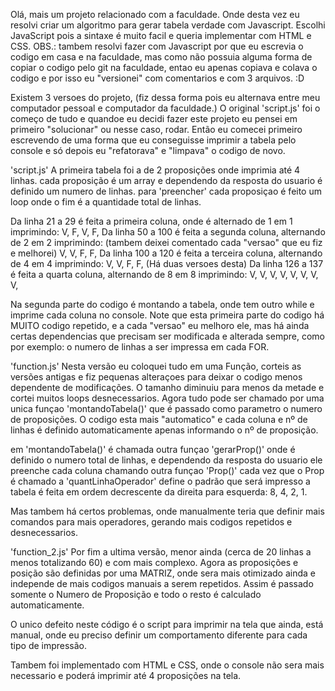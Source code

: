 Olá, mais um projeto relacionado com a faculdade. Onde desta vez eu resolvi criar um algoritmo para gerar tabela verdade com Javascript. Escolhi JavaScript pois a sintaxe é muito facil e queria implementar com HTML e CSS.
OBS.: tambem resolvi fazer com Javascript por que eu escrevia o codigo em casa e na faculdade, mas como não possuia alguma forma de copiar o codigo pelo git na faculdade, entao eu apenas copiava e colava o codigo e por isso eu "versionei" com comentarios e com 3 arquivos. :D

Existem 3 versoes do projeto, (fiz dessa forma pois eu alternava entre meu computador pessoal e computador da faculdade.) O original 'script.js' foi o começo de tudo e quandoe eu decidi fazer este projeto eu pensei em primeiro "solucionar" ou nesse caso, rodar. Então eu comecei primeiro escrevendo de uma forma que eu conseguisse imprimir a tabela pelo console e só depois eu "refatorava" e "limpava" o codigo de novo.

'script.js'
A primeira tabela foi a de 2 proposições onde imprimia até 4 linhas. cada proposição é um array e dependendo da resposta do usuario é definido um numero de linhas. para 'preencher' cada proposiçao é feito um loop onde o fim é a quantidade total de linhas.

Da linha 21 a 29 é feita a primeira coluna, onde é alternado de 1 em 1 imprimindo:
V, F, V, F,
Da linha 50 a 100 é feita a segunda coluna, alternando de 2 em 2 imprimindo:
(tambem deixei comentado cada "versao" que eu fiz e melhorei)
V, V, F, F,
Da linha 100 a 120 é feita a terceira coluna, alternando de 4 em 4 imprimindo:
V, V, F, F,
(Há duas versoes desta)
Da linha 126 a 137 é feita a quarta coluna, alternando de 8 em 8 imprimindo:
V, V, V, V, V, V, V, V,

Na segunda parte do codigo é montando a tabela, onde tem outro while e imprime cada coluna no console.
Note que esta primeira parte do codigo há MUITO codigo repetido, e a cada "versao" eu melhoro ele, mas há ainda certas dependencias que precisam ser modificada e alterada sempre, como por exemplo: o numero de linhas a ser impressa em cada FOR.

'function.js'
Nesta versão eu coloquei tudo em uma Função, corteis as versões antigas e fiz pequenas alteraçoes para deixar o codigo menos dependente de modificações. O tamanho diminuiu para menos da metade e cortei muitos loops desnecessarios. Agora tudo pode ser chamado por uma unica funçao 'montandoTabela()' que é passado como parametro o numero de proposições. O codigo esta mais "automatico" e cada coluna e nº de linhas é definido automaticamente apenas informando o nº de proposição.

em 'montandoTabela()' é chamada outra funçao 'gerarProp()' onde é definido o numero total de linhas, e dependendo da resposta do usuario ele preenche cada coluna chamando outra funçao 'Prop()' cada vez que o Prop é chamado a 'quantLinhaOperador' define o padrão que será impresso a tabela é feita em ordem decrescente da direita para esquerda: 8, 4, 2, 1.

Mas tambem há certos problemas, onde manualmente teria que definir mais comandos para mais operadores, gerando mais codigos repetidos e desnecessarios.

'function_2.js'
Por fim a ultima versão, menor ainda (cerca de 20 linhas a menos totalizando 60) e com mais complexo.
Agora as proposições e posição são definidas por uma MATRIZ, onde sera mais otimizado ainda e independe de mais codigos manuais a serem repetidos. Assim é passado somente o Numero de Proposição e todo o resto é calculado automaticamente.

O unico defeito neste código é o script para imprimir na tela que ainda, está manual, onde eu preciso definir um comportamento diferente para cada tipo de impressão.

Tambem foi implementado com HTML e CSS, onde o console não sera mais necessario e poderá imprimir até 4 proposições na tela.
